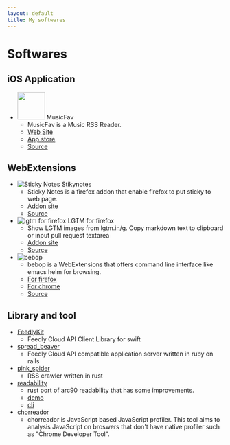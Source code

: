 ```yaml
---
layout: default
title: My softwares
---
```

# Softwares


## iOS Application
* <img src="http://musicfav.github.io//images/site-logo.png" width="64"> MusicFav
  * MusicFav is a Music RSS Reader.
  * [Web Site](http://musicfav.github.io/)
  * [App store](https://itunes.apple.com/us/app/musicfav/id957250852?l=ja&ls=1&mt=8/)
  * [Source](https://github.com/kumabook/MusicFav)

## WebExtensions
* ![Sticky Notes](https://addons.cdn.mozilla.net/user-media/addon_icons/107/107189-64.png?modified=1404840808) Stikynotes
  * Sticky Notes is a firefox addon that enable firefox to put sticky to web page.
  * [Addon site](https://addons.mozilla.org/ja/firefox/addon/sticky-notes/)
  * [Source](https://github.com/kumabook/stickynotes)
* ![lgtm for firefox](https://addons.cdn.mozilla.net/user-media/addon_icons/512/512914-64.png?modified=1413264029) LGTM for firefox
  * Show LGTM images from lgtm.in/g. Copy markdown text to clipboard or input pull request textarea
  * [Addon site](https://addons.mozilla.org/ja/firefox/addon/lgtm-for-firefox/)
  * [Source](https://github.com/kumabook/lgtm-for-firefox)
* ![bebop](https://github.com/kumabook/bebop/raw/master/bebop.png)
  * bebop is a WebExtensions that offers command line interface like emacs helm for browsing.
  * [For firefox](https://addons.mozilla.org/ja/firefox/addon/bebop/)
  * [For chrome](https://chrome.google.com/webstore/detail/bebop/idiejicnogeolaeacihfjleoakggbdid)
  * [Source](https://github.com/kumabook/bebop)

## Library and tool
* [FeedlyKit](https://github.com/kumabook/FeedlyKit)
  * Feedly Cloud API Client Library for swift
* [spread_beaver](https://github.com/kumabook/spread_beaver)
  * Feedly Cloud API compatible application server written in ruby on rails
* [pink_spider](https://github.com/kumabook/pink_spider)
  * RSS crawler written in rust
* [readability](https://github.com/kumabook/readability)
  * rust port of arc90 readability that has some improvements.
  * [demo](https://readability-rs.herokuapp.com/web/index.html)
  * [cli](https://github.com/kumabook/readability-rs/)
* [chorreador](https://github.com/kumabook/chorreador)
  * chorreador is JavaScript based JavaScript profiler. This tool aims to analysis JavaScript on broswers that don't have native profiler such as "Chrome Developer Tool".

